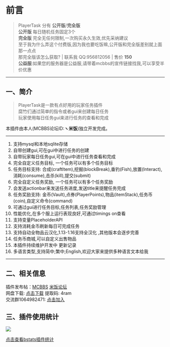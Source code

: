 # 前言
> PlayerTask 分有 **公开版**/**完全版**  
**公开版** 每日随机任务固定3个  
**完全版** 完全无任何限制,一次购买永久生效,优先采纳建议  
至于我为什么弄这个付费版,因为我也要吃饭嘛,公开版和完全版差别就上面那一点点  
那完全版该怎么获取? | 联系我 QQ:956812056 | 售价 **150**  
**公益服**:如果您的服务器是公益服,请带着mcbbs的宣传链接找我,可以享受半价优惠

------------
## 一、简介

> PlayerTask是一款有点好用的玩家任务插件  
腐竹们通过简单的指令或者gui来创建每日任务  
玩家使用每日任务gui来进行任务的查看和完成

本插件由本人(MCBBS论坛ID:**ヽ米饭**)独立开发完成。

------------
1. 支持mysql和本地sqlite存储
2. 自带创建gui,可在gui中进行任务的创建
3. 自带玩家每日任务gui,可在gui中进行任务查看和完成
4. 完全自定义任务目标, 一个任务可以有多个任务目标
5. 任务目标支持: 合成(craftItem),挖掘(blockBreak),垂钓(Fish),放置(Interact),消耗(consume),击杀(kill),提交(submit)
6. 完全自定义任务奖励, 一个任务可以有多个任务奖励
7. 会发送actionbar来发送任务进度,发送title来提醒任务完成
7. 任务奖励支持: 金币(Vault),点券(PlayerPoints),物品(itemStack),任务币(coin),自定义命令(command)
8. 可通过gui进行任务目标,任务列表,任务奖励管理
8. 性能优化,在多个服上运行表现良好,可通过timings on查看
9. 支持变量PlaceholderAPI
10. 支持消耗金币刷新每日可完成任务
10. 支持自动全物品云汉化,1.13-1.16支持全汉化 ,其他版本会逐步完善
11. 任务币商城,可以自定义出售物品
10. 本插件持续维护开发中 更新记录
11. 多语言类型,支持简中;繁中;English,欢迎大家来提供多种语言文本给我
------------

## 二、相关信息
插件发布帖：[MCBBS](https://www.mcbbs.net/thread-1084534-1-1.html "MCBBS") [米饭论坛](https://bbs.ljxmc.top/topic/detail/3 "米饭论坛")  
网盘下载: [点击下载](https://pan.baidu.com/s/1tgpFoFw_1-l_H-dXRpYOVQ "点击下载")  提取码: 4ram  
交流群1064982471: [点击加入](https://jq.qq.com/?_wv=1027&k=5sxTf8u "点击加入")

## 三、插件使用统计

![](https://bstats.org/signatures/bukkit/PlayerTask.svg)

[点击查看bstats插件统计](https://bstats.org/plugin/bukkit/PlayerTask/8144 "点击查看bstats插件统计")